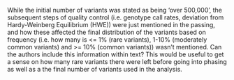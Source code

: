 While the initial number of variants was stated as being ‘over 500,000’, the subsequent steps of quality control (i.e. genotype call rates, deviation from Hardy-Weinberg Equilibrium (HWE)) were just mentioned in the passing, and how these affected the final distribution of the variants based on frequency (i.e. how many is <= 1% (rare variants), 1-10% (moderately common variants) and >= 10% (common variants)) wasn’t mentioned. Can the authors include this information within text? This would be useful to get a sense on how many rare variants there were left before going into phasing as well as a the final number of variants used in the analysis.
```
```
